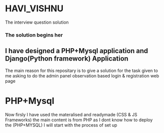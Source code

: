 # HAVI_VISHNU
The interview question solution 


### The solution begins her
## I have designed a PHP+Mysql application and Django(Python framework) Application

The main reason for this repositary is to give a solution for the task given to me asking to do the admin panel observation based login & registration web page  

# PHP+Mysql
Now firsly I have used the materalised and readymade (CSS & JS Frameworks)
the main content is from PHP as I dont know how to deploy the (PHP+MYSQL) I will start with the process of set up


